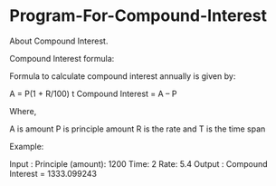 # Program-For-Compound-Interest
About Compound Interest.

Compound Interest formula:

Formula to calculate compound interest annually is given by:

A = P(1 + R/100) t
Compound Interest = A – P

Where,

A is amount
P is principle amount
R is the rate and
T is the time span

Example:

Input : Principle (amount): 1200
        Time: 2
        Rate: 5.4
Output : Compound Interest = 1333.099243
